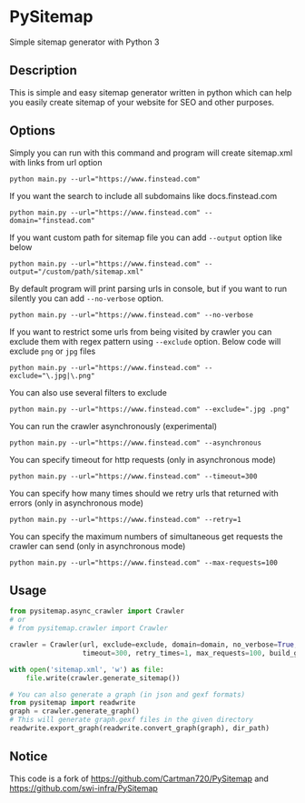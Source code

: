 # PySitemap

Simple sitemap generator with Python 3

## Description
This is simple and easy sitemap generator written in python which can help you easily create sitemap of your website for SEO and other purposes.

## Options
Simply you can run with this command and program will create sitemap.xml with links from url option
```
python main.py --url="https://www.finstead.com"
```

If you want the search to include all subdomains like docs.finstead.com
```
python main.py --url="https://www.finstead.com" --domain="finstead.com"
```

If you want custom path for sitemap file you can add `--output` option like below
```
python main.py --url="https://www.finstead.com" --output="/custom/path/sitemap.xml"
```

By default program will print parsing urls in console, but if you want to run silently you can add `--no-verbose` option.
```
python main.py --url="https://www.finstead.com" --no-verbose
```

If you want to restrict some urls from being visited by crawler you can exclude them with regex pattern using `--exclude` option. Below code will exclude `png` or `jpg` files
```
python main.py --url="https://www.finstead.com" --exclude="\.jpg|\.png"
```

You can also use several filters to exclude
```
python main.py --url="https://www.finstead.com" --exclude=".jpg .png"
```

You can run the crawler asynchronously (experimental)
```
python main.py --url="https://www.finstead.com" --asynchronous
```

You can specify timeout for http requests (only in asynchronous mode)
```
python main.py --url="https://www.finstead.com" --timeout=300
```

You can specify how many times should we retry urls that returned with errors (only in asynchronous mode)
```
python main.py --url="https://www.finstead.com" --retry=1
```

You can specify the maximum numbers of simultaneous get requests the crawler can send (only in asynchronous mode)
```
python main.py --url="https://www.finstead.com" --max-requests=100
```

## Usage

```python
from pysitemap.async_crawler import Crawler
# or 
# from pysitemap.crawler import Crawler

crawler = Crawler(url, exclude=exclude, domain=domain, no_verbose=True,
                  timeout=300, retry_times=1, max_requests=100, build_graph=True)

with open('sitemap.xml', 'w') as file:
    file.write(crawler.generate_sitemap())

# You can also generate a graph (in json and gexf formats)
from pysitemap import readwrite
graph = crawler.generate_graph()
# This will generate graph.gexf files in the given directory
readwrite.export_graph(readwrite.convert_graph(graph), dir_path)
```

## Notice

This code is a fork of https://github.com/Cartman720/PySitemap and https://github.com/swi-infra/PySitemap
